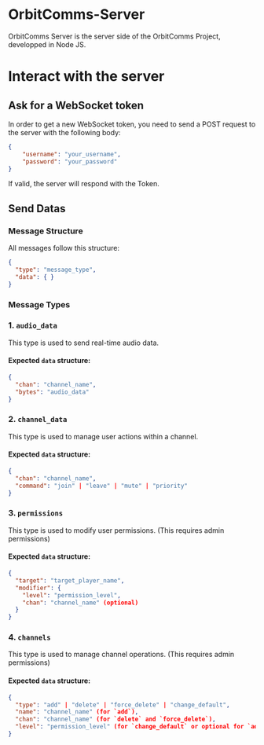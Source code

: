 # OrbitComms-Server

OrbitComms Server is the server side of the OrbitComms Project, developped in Node JS.

# Interact with the server

## Ask for a WebSocket token

In order to get a new WebSocket token, you need to send a POST request to the server with the following body:

```json
{
    "username": "your_username",
    "password": "your_password"
}
```

If valid, the server will respond with the Token.

## Send Datas

### Message Structure
All messages follow this structure:
```json
{
  "type": "message_type",
  "data": { }
}
```

### Message Types
### 1. `audio_data`
This type is used to send real-time audio data.

#### **Expected `data` structure:**
```json
{
  "chan": "channel_name",
  "bytes": "audio_data"
}
```

### 2. `channel_data`
This type is used to manage user actions within a channel.

#### **Expected `data` structure:**
```json
{
  "chan": "channel_name",
  "command": "join" | "leave" | "mute" | "priority"
}
```

### 3. `permissions`
This type is used to modify user permissions. (This requires admin permissions)

#### **Expected `data` structure:**
```json
{
  "target": "target_player_name",
  "modifier": {
    "level": "permission_level",
    "chan": "channel_name" (optional)
  }
}
```

### 4. `channels`
This type is used to manage channel operations. (This requires admin permissions)

#### **Expected `data` structure:**
```json
{
  "type": "add" | "delete" | "force_delete" | "change_default",
  "name": "channel_name" (for `add`),
  "chan": "channel_name" (for `delete` and `force_delete`),
  "level": "permission_level" (for `change_default` or optional for `add`)
}
```


